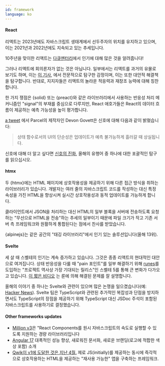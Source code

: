 ```yaml
---
id: framework
language: ko
---
```


#### React

리액트는 2023년에도 자바스크립트 생태계에서 선두주자의 위치를 유지하고 있으며, 이는 2021년과 2022년에도 지속되고 있는 추세입니다.

10주년을 맞이한 리액트는 [다큐멘터리](https://www.youtube.com/watch?v=8pDqJVdNa44)에서 인기에 대해 많은 것을 알려줍니다!

그러나 리액트에 회의론자가 없는 것은 아닙니다. 일부에서는 리액트를 과거의 유물로 보기도 하며, 이는 [이 기사](https://joshcollinsworth.com/blog/antiquated-react), 에서 전문적으로 탐구한 감정이며, 이는 또한 대안적 해결책을 탐구합니다. 반대로, 지지자들은 리액트의 놀라운 적응력과 재창조 능력에 대해 칭찬합니다.

한 가지 쟁점은 {solid} 또는 {preact}와 같은 라이브러리에서 사용하는 반응성 처리 메커니즘인 "signal"의 부재를 중심으로 다루지만, React 애호가들은 React의 데이터 흐름이 제공하는 예측 가능성을 높이 평가합니다.

[a tweet](https://twitter.com/devongovett/status/1629540226589663233) 에서 Parcel의 제작자인 Devon Govett은 신호에 대해 다음과 같이 밝혔습니다:

> 상태 함수로서의 UI의 단순성은 업데이트가 예측 불가능하게 흘러갈 때 상실됩니다.

신호에 대해 더 알고 싶다면 [신호의 진화](https://dev.to/this-is-learning/the-evolution-of-signals-in-javascript-8ob), 올해의 유행어 중 하나에 대한 포괄적인 탐구를 읽으십시오.

#### htmx

두 {htmx}에는 HTML 페이지에 상호작용성을 제공하기 위해 다른 접근 방식을 취하는 라이브러리가 있습니다. 개발자는 여러 줄의 자바스크립트 코드를 작성하는 대신 특정 속성을 가진 HTML을 향상시켜 실시간 상호작용성과 동적 업데이트를 가능하게 합니다.

클라이언트에서 JSON을 처리하는 대신 HTML의 일부 블록을 서버에 전송하도록 요청하는 "무선으로 HTML을 전송"하는 추세의 일부이기 때문에 파일 크기가 작고 기존 서버 측 프레임워크와 원활하게 통합된다는 점에서 찬사를 받았습니다.

{alpinejs}는 같은 공간의 "태깅 라이브러리"에서 인기 있는 솔루션입니다(올해 13위).

#### Svelte

세 살 때 스벨테의 인기는 계속 증가하고 있습니다. 그것은 종종 리액트의 현대적인 대안으로 여겨집니다.
상태 반응성을 다룰 때 "pain 포인트"를 일부 해결하기 위해 [runes](https://svelte.dev/blog/runes)를 도입하는 "프로젝트 역사상 가장 기대되는 릴리스"인 스벨테 5를 통해 큰 변화가 다가오고 있습니다. [이 짧은 비디오](https://www.youtube.com/watch?v=RVnxF3j3N8U) 는 룬에 의해 해결된 문제를 잘 설명합니다.

올해의 이야기 중 하나는 Svelte와 관련이 있으며 많은 논쟁을 일으켰습니다(예: [Hacker News](https://news.ycombinator.com/item?id=35892250)). Svelte 팀은 TypeScript와 관련된 추가적인 복잡성과 단점을 방지하면서도 TypeScript의 장점을 제공하기 위해 TypeScript 대신 JSDoc 주석이 포함된 자바스크립트를 사용하기로 결정했습니다.

#### Other frameworks updates

- [Million v3](https://백만.dev/blog/백만-3)은 "React Components를 원시 자바스크립트의 속도로 실행할 수 있도록 지원하는 경량 라이브러리입니다
- [Angular 17](https://blog.angular.io/introducing-angular-v17-4d7033312e4b) 대폭적인 성능 향상, 새로워진 문서화, 새로운 브랜딩(로고에 적합한 색상 포함) 소개
- [Qwik이 v1에 도달한 것은 지난 4월.](https://www.builder.io/blog/qwik-v1) 제로 JS(initially)를 제공하는 동시에 즉각적으로 상호작용하는 HTML을 제공하는 "재사용 가능한" 앱을 구축하는 프레임워크.
